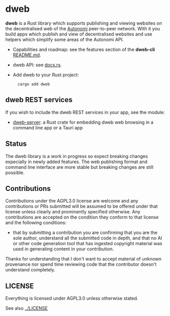 # dweb
**dweb** is a Rust library which supports publishing and viewing websites on the decentralised web of the [Autonomi](https://autonomi.com) peer-to-peer network. With it you build apps which publish and view of decentralised websites and use helpers which simplify some areas of the Autonomi API.

- Capabilities and roadmap: see the features section of the **dweb-cli** [README.md](https://codeberg.org/happybeing/dweb/src/branch/main/dweb-cli#current-features-and-future-plans).

- dweb API: see [docs.rs](https://docs.rs/dweb/latest/dweb/).

- Add dweb to your Rust project:

  ```
    cargo add dweb
  ```

## dweb REST services

If you wish to include the dweb REST services in your app, see the module:
- [dweb-server](https://codeberg.org/happybeing/dweb/src/branch/main/dweb-server): a Rust crate for embedding dweb web browsing in a command line app or a Tauri app

## Status
The dweb library is a work in progress so expect breaking changes expecially in newly added features. The web publishing format and command line interface are more stable but breaking changes are still possible.

## Contributions
Contributions under the AGPL3.0 license are welcome and any contributions or PRs submitted will be assumed to be offered under that license unless clearly and prominently specified otherwise. Any contributions are accepted on the condition they conform to that license and the following conditions:

- that by submitting a contribution you are confirming that you are the sole author, understand all the submitted code in depth, and that no AI or other code generation tool that has ingested copyright material was used in generating content in your contribution.

Thanks for understanding that I don't want to accept material of unknown provenance nor spend time reviewing code that the contributor doesn't understand completely.

## LICENSE

Everything is licensed under AGPL3.0 unless otherwise stated.

See also [../LICENSE](../LICENSE)

